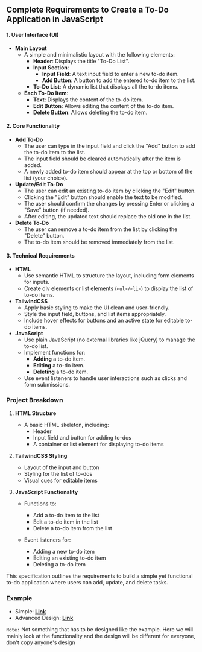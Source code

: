 ## Complete Requirements to Create a To-Do Application in JavaScript

#### 1. **User Interface (UI)**

- **Main Layout**
  - A simple and minimalistic layout with the following elements:
    - **Header**: Displays the title "To-Do List".
    - **Input Section**:
      - **Input Field**: A text input field to enter a new to-do item.
      - **Add Button**: A button to add the entered to-do item to the list.
    - **To-Do List**: A dynamic list that displays all the to-do items.
  - **Each To-Do Item**:
    - **Text**: Displays the content of the to-do item.
    - **Edit Button**: Allows editing the content of the to-do item.
    - **Delete Button**: Allows deleting the to-do item.

#### 2. **Core Functionality**

- **Add To-Do**
  - The user can type in the input field and click the "Add" button to add the to-do item to the list.
  - The input field should be cleared automatically after the item is added.
  - A newly added to-do item should appear at the top or bottom of the list (your choice).
- **Update/Edit To-Do**
  - The user can edit an existing to-do item by clicking the "Edit" button.
  - Clicking the "Edit" button should enable the text to be modified.
  - The user should confirm the changes by pressing Enter or clicking a "Save" button (if needed).
  - After editing, the updated text should replace the old one in the list.
- **Delete To-Do**
  - The user can remove a to-do item from the list by clicking the "Delete" button.
  - The to-do item should be removed immediately from the list.

#### 3. **Technical Requirements**

- **HTML**
  - Use semantic HTML to structure the layout, including form elements for inputs.
  - Create div elements or list elements (`<ul>/<li>`) to display the list of to-do items.
- **TailwindCSS**
  - Apply basic styling to make the UI clean and user-friendly.
  - Style the input field, buttons, and list items appropriately.
  - Include hover effects for buttons and an active state for editable to-do items.
- **JavaScript**
  - Use plain JavaScript (no external libraries like jQuery) to manage the to-do list.
  - Implement functions for:
    - **Adding** a to-do item.
    - **Editing** a to-do item.
    - **Deleting** a to-do item.
  - Use event listeners to handle user interactions such as clicks and form submissions.

### Project Breakdown

1. **HTML Structure**

   - A basic HTML skeleton, including:
     - Header
     - Input field and button for adding to-dos
     - A container or list element for displaying to-do items
       <br/>

2. **TailwindCSS Styling**

   - Layout of the input and button
   - Styling for the list of to-dos
   - Visual cues for editable items
     <br/>

3. **JavaScript Functionality**

   - Functions to:
     - Add a to-do item to the list
     - Edit a to-do item in the list
     - Delete a to-do item from the list
   - Event listeners for:

     - Adding a new to-do item
     - Editing an existing to-do item
     - Deleting a to-do item

This specification outlines the requirements to build a simple yet functional to-do application where users can add, update, and delete tasks.

### Example

- Simple: [**Link**](https://todo-app-js-html-tailwindcss.vercel.app)
- Advanced Design: [**Link**](https://todo-app-js-html-tailwindcss.vercel.app)

`Note:` Not something that has to be designed like the example. Here we will mainly look at the functionality and the design will be different for everyone, don't copy anyone's design
